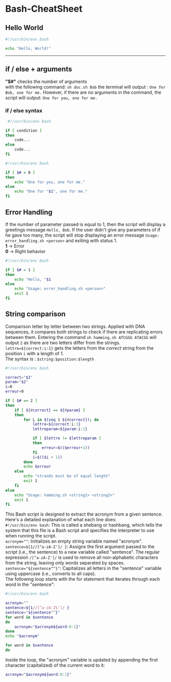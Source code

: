 # Bash-CheatSheet

## Hello World

```bash
#!/usr/bin/env bash

echo "Hello, World!" 
```
<hr>

## if / else + arguments
**"$#"** checks the number of arguments  
with the following command: `sh doc.sh Bob` the terminal will output : `One for Bob, one for me.`
However, if there are no arguments in the command, the script will output: `One for you, one for me.`
### if / else syntax
```bash
 #!/usr/bin/env bash

if [ condition ]
then
    code...
else
    code...
fi
```

```bash
#!/usr/bin/env bash

if [ $# = 0 ]
then
    echo "One for you, one for me."
else
    echo "One for "$1", one for me."
fi
```

## Error Handling
If the number of parameter passed is equal to 1, then the script will display a greetings message `Hello, Bob`.
If the user didn't give any parameters of if he gave too many, the script will stop displaying an error message `Usage: error_handling.sh <person>` and exiting with status 1.  
**1** -> Error  
**0** -> Right behavior  

```bash
#!/usr/bin/env bash

if [ $# = 1 ]
then
    echo "Hello, "$1
else
    echo "Usage: error_handling.sh <person>"
    exit 1
fi
```

## String comparison
Comparison letter by letter between two strings. Applied with DNA sequences, it compares both strings to check if there are replicating errors between them.
Entering the command `sh hamming.sh ATCGGG ATACGG` will output `2` as there are two letters differ from the strings.
`lettre=${correct:i:1}` gets the letters from the *correct* string from the position `i` with a length of *1*.  
The syntax is : `$string:$position:$length`
```bash
#!/usr/bin/env bash

correct="$1"
param="$2"
i=0
erreur=0

if [ $# == 2 ]
then
    if [ ${#correct} == ${#param} ]
    then
        for L in $(seq 1 ${#correct}); do
            lettre=${correct:i:1}
            lettreparam=${param:i:1}

            if [ $lettre != $lettreparam ]
            then
                erreur=$(($erreur+1))
            fi
            i=$(($i + 1))
        done
        echo $erreur
    else
        echo "strands must be of equal length"
        exit 1
    fi
else
    echo "Usage: hamming.sh <string1> <string2>"
    exit 1
fi
```

This Bash script is designed to extract the acronym from a given sentence. Here's a detailed explanation of what each line does:  
`#!/usr/bin/env bash`: This is called a shebang or hashbang, which tells the system that this file is a Bash script and specifies the interpreter to use when running the script.  
`acronym=""`: Initializes an empty string variable named "acronym".  
`sentence=${1//[^a-zA-Z']/ }`: Assigns the first argument passed to the script (i.e., the sentence) to a new variable called "sentence". The regular expression `/[^a-zA-Z']/` is used to remove all non-alphabetic characters from the string, leaving only words separated by spaces.  
`sentence="${sentence^^}"`: Capitalizes all letters in the "sentence" variable using uppercase (i.e., converts to all caps).  
The following loop starts with the for statement that iterates through each word in the "sentence":  

```bash
#!/usr/bin/env bash

acronym=""
sentence=${1//[^a-zA-Z\']/ }
sentence="${sentence^^}"
for word in $sentence
do
    acronym="$acronym${word:0:1}"
done
echo "$acronym"

```

```bash
for word in $sentence
do
```
Inside the loop, the "acronym" variable is updated by appending the first character (capitalized) of the current word to it:

```bash
acronym="$acronym${word:0:1}"
```


